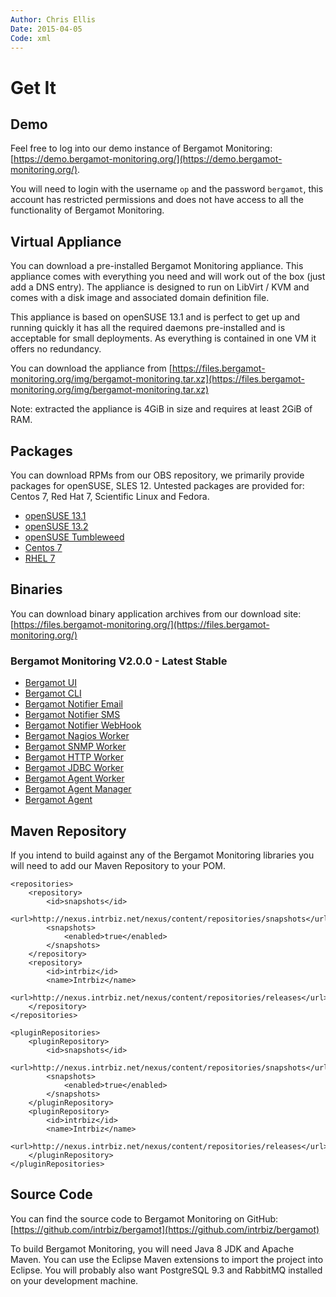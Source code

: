 ```yaml
---
Author: Chris Ellis
Date: 2015-04-05
Code: xml
---
```

# Get It

## Demo

Feel free to log into our demo instance of Bergamot Monitoring: [https://demo.bergamot-monitoring.org/](https://demo.bergamot-monitoring.org/).

You will need to login with the username `op` and the password `bergamot`, this account has 
restricted permissions and does not have access to all the functionality of Bergamot Monitoring.

## Virtual Appliance

You can download a pre-installed Bergamot Monitoring appliance.  This appliance 
comes with everything you need and will work out of the box (just add a DNS 
entry).  The appliance is designed to run on LibVirt / KVM and comes with a disk 
image and associated domain definition file.

This appliance is based on openSUSE 13.1 and is perfect to get up and running 
quickly it has all the required daemons pre-installed and is acceptable for 
small deployments.  As everything is contained in one VM it offers no redundancy.

You can download the appliance from [https://files.bergamot-monitoring.org/img/bergamot-monitoring.tar.xz](https://files.bergamot-monitoring.org/img/bergamot-monitoring.tar.xz)

Note: extracted the appliance is 4GiB in size and requires at least 2GiB of RAM.

## Packages

You can download RPMs from our OBS repository, we primarily provide packages 
for openSUSE, SLES 12.  Untested packages are provided for: Centos 7, Red Hat 7, 
Scientific Linux and Fedora.


* [openSUSE 13.1](http://obs.intrbiz.net:82/Bergamot/openSUSE_13.1/)
* [openSUSE 13.2](http://obs.intrbiz.net:82/Bergamot/openSUSE_13.2/)
* [openSUSE Tumbleweed](http://obs.intrbiz.net:82/Bergamot/openSUSE_Tumbleweed/)
* [Centos 7](http://obs.intrbiz.net:82/Bergamot/CentOS_7/)
* [RHEL 7](http://obs.intrbiz.net:82/Bergamot/RHEL_7/)

## Binaries

You can download binary application archives from our download site: [https://files.bergamot-monitoring.org/](https://files.bergamot-monitoring.org/)

### Bergamot Monitoring V2.0.0 - Latest Stable

* [Bergamot UI](https://files.bergamot-monitoring.org/app/2.0.0/bergamot-ui-2.0.0.app)
* [Bergamot CLI](https://files.bergamot-monitoring.org/app/2.0.0/bergamot-cli-2.0.0.app)
* [Bergamot Notifier Email](https://files.bergamot-monitoring.org/app/2.0.0/bergamot-notification-engine-email-2.0.0.app)
* [Bergamot Notifier SMS](https://files.bergamot-monitoring.org/app/2.0.0/bergamot-notification-engine-sms-2.0.0.app)
* [Bergamot Notifier WebHook](https://files.bergamot-monitoring.org/app/2.0.0/bergamot-notifier-webhook-2.0.0.app)
* [Bergamot Nagios Worker](https://files.bergamot-monitoring.org/app/2.0.0/bergamot-worker-nagios-2.0.0.app)
* [Bergamot SNMP Worker](https://files.bergamot-monitoring.org/app/2.0.0/bergamot-worker-snmp-2.0.0.app)
* [Bergamot HTTP Worker](https://files.bergamot-monitoring.org/app/2.0.0/bergamot-worker-http-2.0.0.app)
* [Bergamot JDBC Worker](https://files.bergamot-monitoring.org/app/2.0.0/bergamot-worker-jdbc-2.0.0.app)
* [Bergamot Agent Worker](https://files.bergamot-monitoring.org/app/2.0.0/bergamot-worker-agent-2.0.0.app)
* [Bergamot Agent Manager](https://files.bergamot-monitoring.org/app/2.0.0/bergamot-agent-manager-2.0.0.app)
* [Bergamot Agent](https://files.bergamot-monitoring.org/app/2.0.0/bergamot-agent-2.0.0.app)

## Maven Repository

If you intend to build against any of the Bergamot Monitoring libraries you will 
need to add our Maven Repository to your POM.

    <repositories>
        <repository>
            <id>snapshots</id>
            <url>http://nexus.intrbiz.net/nexus/content/repositories/snapshots</url>
            <snapshots>
                <enabled>true</enabled>
            </snapshots>
        </repository>
        <repository>
            <id>intrbiz</id>
            <name>Intrbiz</name>
            <url>http://nexus.intrbiz.net/nexus/content/repositories/releases</url>
        </repository>
    </repositories>
    
    <pluginRepositories>
        <pluginRepository>
            <id>snapshots</id>
            <url>http://nexus.intrbiz.net/nexus/content/repositories/snapshots</url>
            <snapshots>
                <enabled>true</enabled>
            </snapshots>
        </pluginRepository>
        <pluginRepository>
            <id>intrbiz</id>
            <name>Intrbiz</name>
            <url>http://nexus.intrbiz.net/nexus/content/repositories/releases</url>
        </pluginRepository>
    </pluginRepositories>

## Source Code

You can find the source code to Bergamot Monitoring on GitHub: [https://github.com/intrbiz/bergamot](https://github.com/intrbiz/bergamot)

To build Bergamot Monitoring, you will need Java 8 JDK and Apache Maven.  You 
can use the Eclipse Maven extensions to import the project into Eclipse.  You 
will probably also want PostgreSQL 9.3 and RabbitMQ installed on your development 
machine.


